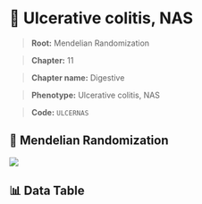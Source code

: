 # 🧪 Ulcerative colitis, NAS

> **Root:** Mendelian Randomization

> **Chapter:** 11  

> **Chapter name:** Digestive

> **Phenotype:** Ulcerative colitis, NAS  

> **Code:** `ULCERNAS`

## 🧬 Mendelian Randomization  

<img src="/MR/Figures/Forward/ULCERNAS.png"/>

## 📊 Data Table

<CsvTableMRF src="/MR/Data/Forward/ULCERNAS.csv"/>
